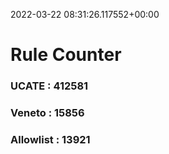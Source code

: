 2022-03-22 08:31:26.117552+00:00
# Rule Counter 
 ### UCATE : 412581

 ### Veneto : 15856

 ### Allowlist : 13921
